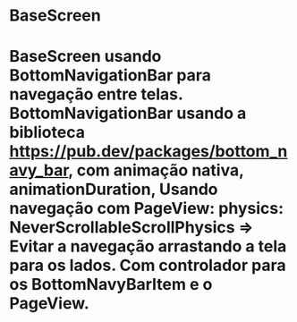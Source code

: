 # BaseScreen
# BaseScreen usando BottomNavigationBar para navegação entre telas.   BottomNavigationBar usando a biblioteca https://pub.dev/packages/bottom_navy_bar, com animação nativa, animationDuration, Usando navegação com PageView: physics: NeverScrollableScrollPhysics => Evitar a navegação arrastando a tela para os lados.  Com controlador para os BottomNavyBarItem e o PageView.
